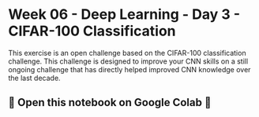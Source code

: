 # Week 06 - Deep Learning - Day 3 - CIFAR-100 Classification

This exercise is an open challenge based on the CIFAR-100 classification challenge. This challenge is designed to improve your CNN skills on a still ongoing challenge that has directly helped improved CNN knowledge over the last decade.

## 🚨 Open this notebook on Google Colab 🚨